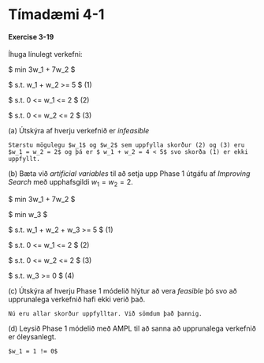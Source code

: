 # Tímadæmi 4-1

#### Exercise 3-19

Íhuga línulegt verkefni:

$ min 3w_1 + 7w_2 $

$ s.t. w_1 + w_2 >= 5 $ (1)

$ s.t. 0 <= w_1 <= 2 $ (2)

$ s.t. 0 <= w_2 <= 2 $ (3)

(a) Útskýra af hverju verkefnið er _infeasible_

    Stærstu mögulegu $w_1$ og $w_2$ sem uppfylla skorður (2) og (3) eru $w_1 = w_2 = 2$ og þá er $ w_1 + w_2 = 4 < 5$ svo skorða (1) er ekki uppfyllt.

(b) Bæta við _artificial variables_ til að setja upp Phase 1 útgáfu af _Improving Search_ með upphafsgildi $w_1 = w_2 = 2$.

$ min 3w_1 + 7w_2 $

$ min w_3 $

$ s.t. w_1 + w_2 + w_3 >= 5 $ (1)

$ s.t. 0 <= w_1 <= 2 $ (2)

$ s.t. 0 <= w_2 <= 2 $ (3)

$ s.t. w_3 >= 0 $ (4)

(c) Útskýra af hverju Phase 1 módelið hlýtur að vera _feasible_ þó svo að upprunalega verkefnið hafi ekki verið það.

    Nú eru allar skorður uppfylltar. Við sömdum það þannig.

(d) Leysið Phase 1 módelið með AMPL til að sanna að upprunalega verkefnið er óleysanlegt.

    $w_1 = 1 != 0$

